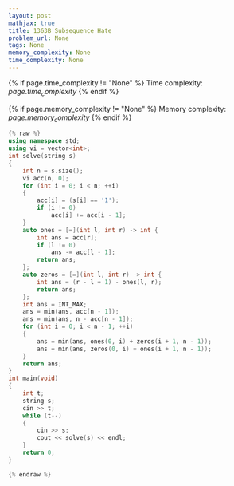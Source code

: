 ```yaml
---
layout: post
mathjax: true
title: 1363B Subsequence Hate
problem_url: None
tags: None
memory_complexity: None
time_complexity: None
---
```




{% if page.time_complexity != "None" %}
Time complexity: ${{ page.time_complexity }}$
{% endif %}

{% if page.memory_complexity != "None" %}
Memory complexity: ${{ page.memory_complexity }}$
{% endif %}

```cpp
{% raw %}
using namespace std;
using vi = vector<int>;
int solve(string s)
{
    int n = s.size();
    vi acc(n, 0);
    for (int i = 0; i < n; ++i)
    {
        acc[i] = (s[i] == '1');
        if (i != 0)
            acc[i] += acc[i - 1];
    }
    auto ones = [=](int l, int r) -> int {
        int ans = acc[r];
        if (l != 0)
            ans -= acc[l - 1];
        return ans;
    };
    auto zeros = [=](int l, int r) -> int {
        int ans = (r - l + 1) - ones(l, r);
        return ans;
    };
    int ans = INT_MAX;
    ans = min(ans, acc[n - 1]);
    ans = min(ans, n - acc[n - 1]);
    for (int i = 0; i < n - 1; ++i)
    {
        ans = min(ans, ones(0, i) + zeros(i + 1, n - 1));
        ans = min(ans, zeros(0, i) + ones(i + 1, n - 1));
    }
    return ans;
}
int main(void)
{
    int t;
    string s;
    cin >> t;
    while (t--)
    {
        cin >> s;
        cout << solve(s) << endl;
    }
    return 0;
}

{% endraw %}
```